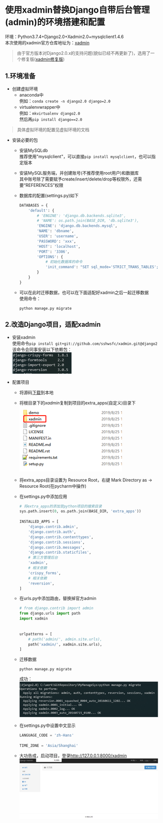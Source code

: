 <!--
 * @Author: lixy
 * @Date: 2019-12-16 16:55:25
 * @LastEditTime: 2019-12-16 18:50:07
 * @LastEditors: Please set LastEditors
 * @Description: In User Settings Edit
 * @FilePath: \study_note\django\使用xadmin作为后台.md
 -->
# 使用xadmin替换Django自带后台管理(admin)的环境搭建和配置 #

环境：Python3.7.4+Django2.0+Xadmin2.0+mysqlclient1.4.6  
本次使用的xadmin官方仓库地址为：[xadmin](https://github.com/sshwsfc/xadmin)
>由于官方版本对Django2.0.x的支持问题(貌似已经不再更新了)，选用了一个修复版([xadmin修复版](https://github.com/vip68/xadmin_bugfix))  

## 1.环境准备 ##

- 创建虚拟环境
  - anaconda中  
    例如：`conda create -n django2.0 django=2.0`
  - virtualenvwrapper中  
    例如：`mkvirtualenv django2.0`  
    然后再`pip install django==2.0`

>具体虚拟环境的配置见虚拟环境的文档

- 安装必要的包
  - 安装MySQLdb  
    推荐使用"mysqlclient"，可以直接`pip install mysqlclient`，也可以指定版本  
  - 安装MySQL服务端，并创建账号(不推荐使用root用户)和数据库  
    其中账号除了需要赋予create/insert/delete/drop等权限外，还需要“REFERENCES”权限  
  - 数据库的配置(settings.py)如下  

    ```python
    DATABASES = {
        'default': {
            # 'ENGINE': 'django.db.backends.sqlite3',
            # 'NAME': os.path.join(BASE_DIR, 'db.sqlite3'),
            'ENGINE': 'django.db.backends.mysql',
            'NAME': 'dbname',
            'USER': 'username',
            'PASSWORD': 'xxx',
            'HOST': 'localhost',
            'PORT': '3306',
            'OPTIONS': {
                # 初始化数据库的命令
                'init_command': "SET sql_mode='STRICT_TRANS_TABLES';"
            }
        }
    }
    ```

  - 可以在此时迁移数据，也可以在下面适配好xadmin之后一起迁移数据  
    使用命令：  

    ```linux
    python manage.py migrate
    ```

## 2.改造Django项目，适配xadmin ##

- 安装xadmin  
  使用命令`pip install git+git://github.com/sshwsfc/xadmin.git@django2`  
  该命令会同事安装以下依赖包：  
  ![依赖包](pg1.png)

- 配置项目
  - 将源码[下载](https://github.com/vip68/xadmin_bugfix)到本地
  - 将根目录下的*xadmin*复制到项目的extra_apps(自定义)目录下  
    ![xadmin](xadminDir.png)
  - 将extra_apps目录设置为 Resource Root，右键 Mark Directory as -> Resource Root(在pycharm中操作)
  - 在settings.py中添加应用

    ```python
    # 将extra_apps的添加至python项目的搜索目录
    sys.path.insert(0, os.path.join(BASE_DIR, 'extra_apps'))

    INSTALLED_APPS = [
        'django.contrib.admin',
        'django.contrib.auth',
        'django.contrib.contenttypes',
        'django.contrib.sessions',
        'django.contrib.messages',
        'django.contrib.staticfiles',
        # 第三方管理后台
        'xadmin',
        # 相关依赖
        'crispy_forms',
        # 相关依赖
        'reversion',
    ]
    ```

  - 在urls.py中添加路由，替换掉官方admin  

    ```python
    # from django.contrib import admin
    from django.urls import path
    import xadmin


    urlpatterns = [
        # path('admin/', admin.site.urls),
        path('xadmin/', xadmin.site.urls),
    ]
    ```

  - 迁移数据  

    ```linux
    python manage.py migrate
    ```

    成功：  
    ![成功](suc.png)

  - 在settings.py中设置中文显示

    ```python
    LANGUAGE_CODE = 'zh-Hans'

    TIME_ZONE = 'Asia/Shanghai'
    ```

  - 大功告成，启动项目，登录<http://127.0.0.1:8000/xadmin>  
    ![登录](login.png)
